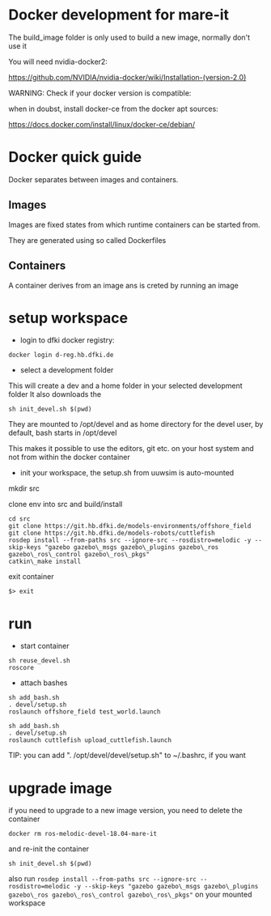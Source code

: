 # Docker development for mare-it

The build_image folder is only used to build a new image, normally don't use it

You will need nvidia-docker2: 

https://github.com/NVIDIA/nvidia-docker/wiki/Installation-(version-2.0)

WARNING: Check if your docker version is compatible:

when in doubst, install docker-ce from the docker apt sources:

https://docs.docker.com/install/linux/docker-ce/debian/



# Docker quick guide

Docker separates between images and containers.

## Images

Images are fixed states from which runtime containers can be started from.

They are generated using so called Dockerfiles

## Containers

A container derives from an image ans is creted by running an image




# setup workspace

* login to dfki docker registry:

```docker login d-reg.hb.dfki.de```

* select a development folder 

This will create a dev and a home folder in your selected development folder
It also downloads the 

```sh init_devel.sh $(pwd)```

They are mounted to /opt/devel and as home directory for the devel user, by default, bash starts in /opt/devel

This makes it possible to use the editors, git etc. on your host system and not from within the docker container

* init your workspace, the setup.sh from uuwsim is auto-mounted

mkdir src

clone env into src and build/install

```
cd src
git clone https://git.hb.dfki.de/models-environments/offshore_field
git clone https://git.hb.dfki.de/models-robots/cuttlefish
rosdep install --from-paths src --ignore-src --rosdistro=melodic -y --skip-keys "gazebo gazebo\_msgs gazebo\_plugins gazebo\_ros gazebo\_ros\_control gazebo\_ros\_pkgs"
catkin\_make install
```

exit container

```$> exit```

# run

* start container
```
sh reuse_devel.sh
roscore
```

* attach bashes 

```
sh add_bash.sh
. devel/setup.sh 
roslaunch offshore_field test_world.launch
```

```
sh add_bash.sh
. devel/setup.sh 
roslaunch cuttlefish upload_cuttlefish.launch
```

TIP: you can add ". /opt/devel/devel/setup.sh" to ~/.bashrc, if you want


# upgrade image

if you need to upgrade to a new image version, you need to delete the container

`docker rm ros-melodic-devel-18.04-mare-it`

and re-init the container


```sh init_devel.sh $(pwd)```

also run 
```rosdep install --from-paths src --ignore-src --rosdistro=melodic -y --skip-keys "gazebo gazebo\_msgs gazebo\_plugins gazebo\_ros gazebo\_ros\_control gazebo\_ros\_pkgs"``` on your mounted workspace





